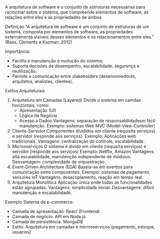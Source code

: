 A arquitetura de software é o conjunto de estruturas necessárias para raciocinar sobre o sistema, que compreende elementos de software, as relações entre eles e as propriedades de ambos.

Definição
"A arquitetura de software é um conjunto de estruturas de um sistema, composta por elementos de software, as propriedades externamente visíveis desses elementos e os relacionamentos entre eles." (Bass, Clements e Kazman, 2012)

Importância:
- Facilita a manutenção e evolução do sistema; 
- Suporta decisões de desempenho, escalabilidade, segurança e reutilização; 
- Permite a comunicação entre stakeholders (desenvolvedores, arquitetos, analistas, clientes).

Estilos Arquiteturais
1. Arquitetura em Camadas (Layered)
	Divide o sistema em camdas horizontais, como:
	- Apresentação (UI)
	- Lógica de Negócio
	- Acesso a Dados
	Vantagens: separação de responsabilidadesm fácil manutenção.
	Exemplo: sistemas Web MVC (Model-View-Controller)
2. Cliente-Servidor
	Componentes divididos em cliente (requisita serviços) e servidor (responde aos serviços).
	Exemplo: Aplicações web tradicionais.
	Vantagens: centralização do controle, escalabilidade.
3. Microsserviços
	O sistema é divido em cliente (requisita serviços) e servidor (responde aos serviços)
	Exemplo: Netflix, Amazon
	Vantagens: alta escalabilidade, manutenção independente de módulos.
	Desvantagem: complexidade de orquestração.
4. Event-Driven Architecture (EDA)
	Baseia-se em eventos para comunicação entre componentes.
	Exemplo: sistemas de pagamento, sensores IoT
	Vantagens: desacoplamento, reação em tempo real.
5. Arquitetura Monolítica
	Aplicação única onde todas as funcionalidades estão agrupadas.
	Vantagens: simplicidade inicial.
	Desvantagens: dificil manutenção e escalabilidade.

Exemplo
Sistema de e-commerce:
- Camada de apresentação: React (Frontend) 
- Camada de negócio: API em Node.js 
- Camada de persistência: MongoDB 
- Estilo: Arquitetura em camadas e microsserviços (pagamento, estoque, usuários)